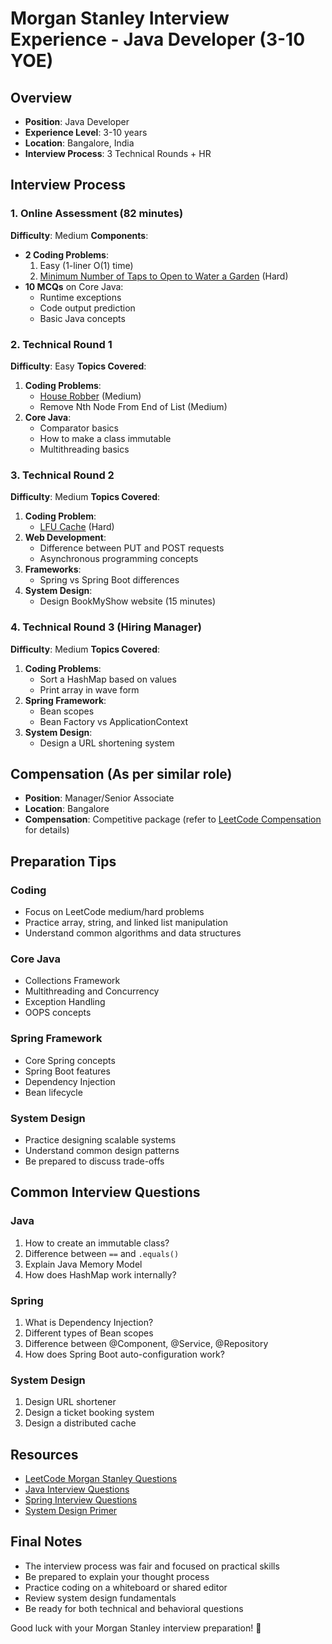 # Morgan Stanley Interview Experience - Java Developer (3-10 YOE)

## Overview
- **Position**: Java Developer
- **Experience Level**: 3-10 years
- **Location**: Bangalore, India
- **Interview Process**: 3 Technical Rounds + HR

## Interview Process

### 1. Online Assessment (82 minutes)
**Difficulty**: Medium
**Components**:
- **2 Coding Problems**:
  1. Easy (1-liner O(1) time)
  2. [Minimum Number of Taps to Open to Water a Garden](https://leetcode.com/problems/minimum-number-of-taps-to-open-to-water-a-garden/) (Hard)
- **10 MCQs** on Core Java:
  - Runtime exceptions
  - Code output prediction
  - Basic Java concepts

### 2. Technical Round 1
**Difficulty**: Easy
**Topics Covered**:
1. **Coding Problems**:
   - [House Robber](https://leetcode.com/problems/house-robber/) (Medium)
   - Remove Nth Node From End of List (Medium)
2. **Core Java**:
   - Comparator basics
   - How to make a class immutable
   - Multithreading basics

### 3. Technical Round 2
**Difficulty**: Medium
**Topics Covered**:
1. **Coding Problem**:
   - [LFU Cache](https://leetcode.com/problems/lfu-cache/) (Hard)
2. **Web Development**:
   - Difference between PUT and POST requests
   - Asynchronous programming concepts
3. **Frameworks**:
   - Spring vs Spring Boot differences
4. **System Design**:
   - Design BookMyShow website (15 minutes)

### 4. Technical Round 3 (Hiring Manager)
**Difficulty**: Medium
**Topics Covered**:
1. **Coding Problems**:
   - Sort a HashMap based on values
   - Print array in wave form
2. **Spring Framework**:
   - Bean scopes
   - Bean Factory vs ApplicationContext
3. **System Design**:
   - Design a URL shortening system

## Compensation (As per similar role)
- **Position**: Manager/Senior Associate
- **Location**: Bangalore
- **Compensation**: Competitive package (refer to [LeetCode Compensation](https://leetcode.com/discuss/compensation/1873915/Morgan-Stanley-or-Manager-Senior-Associate-or-Bangalore-or-My-first-offer-or-grateful) for details)

## Preparation Tips

### Coding
- Focus on LeetCode medium/hard problems
- Practice array, string, and linked list manipulation
- Understand common algorithms and data structures

### Core Java
- Collections Framework
- Multithreading and Concurrency
- Exception Handling
- OOPS concepts

### Spring Framework
- Core Spring concepts
- Spring Boot features
- Dependency Injection
- Bean lifecycle

### System Design
- Practice designing scalable systems
- Understand common design patterns
- Be prepared to discuss trade-offs

## Common Interview Questions

### Java
1. How to create an immutable class?
2. Difference between `==` and `.equals()`
3. Explain Java Memory Model
4. How does HashMap work internally?

### Spring
1. What is Dependency Injection?
2. Different types of Bean scopes
3. Difference between @Component, @Service, @Repository
4. How does Spring Boot auto-configuration work?

### System Design
1. Design URL shortener
2. Design a ticket booking system
3. Design a distributed cache

## Resources
- [LeetCode Morgan Stanley Questions](https://leetcode.com/company/morgan-stanley/)
- [Java Interview Questions](https://www.baeldung.com/java-interview-questions)
- [Spring Interview Questions](https://www.baeldung.com/spring-interview-questions)
- [System Design Primer](https://github.com/donnemartin/system-design-primer)

## Final Notes
- The interview process was fair and focused on practical skills
- Be prepared to explain your thought process
- Practice coding on a whiteboard or shared editor
- Review system design fundamentals
- Be ready for both technical and behavioral questions

Good luck with your Morgan Stanley interview preparation! 🚀
